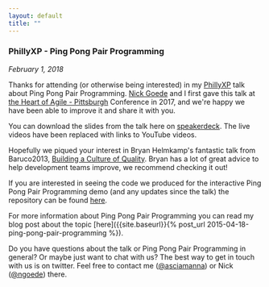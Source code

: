 ```yaml
---
layout: default
title: "" 
---
```

### PhillyXP - Ping Pong Pair Programming
_February 1, 2018_

Thanks for attending (or otherwise being interested) in my [PhillyXP](https://www.meetup.com/PhillyXP/) talk about Ping Pong Pair Programming. [Nick Goede](https://nickgoede.com) and I first gave this talk at [the Heart of Agile - Pittsburgh](http://heartofagile.com/heart-of-agile-conferences/heart-of-agile-pittsburgh-2017/) Conference in 2017, and we're happy we have been able to improve it and share it with you. 

You can download the slides from the talk here on [speakerdeck](https://speakerdeck.com/asciamanna/ping-pong-pair-programming-phillyxp). The live videos have been replaced with links to YouTube videos.
<script async class="speakerdeck-embed" data-id="441751939c9c4a7f9b4ea1ff0425ca42" data-ratio="1.77777777777778" src="//speakerdeck.com/assets/embed.js"></script>


Hopefully we piqued your interest in Bryan Helmkamp's fantastic  talk from Baruco2013, [Building a Culture of Quality](https://www.youtube.com/watch?v=Jsi1YTkXwxA). Bryan has a lot of great advice to help development teams improve, we recommend checking it out! 

If you are interested in seeing the code we produced for the interactive Ping Pong Pair Programming demo (and any updates since the talk) the repository can be found [here](https://github.com/asciamanna/ping-pong-pair-programming-talk).

For more information about Ping Pong Pair Programming you can read my blog post about the topic [here]({{site.baseurl}}{% post_url 2015-04-18-ping-pong-pair-programming %}).

Do you have questions about the talk or Ping Pong Pair Programming in general? Or maybe just want to chat with us? The best way to get in touch with us is on twitter. Feel free to contact me ([@asciamanna](https://www.twitter.com/asciamanna)) or Nick ([@ngoede](https://www.twitter.com/ngoede)) there. 
